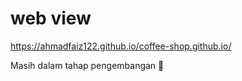 # web view 
https://ahmadfaiz122.github.io/coffee-shop.github.io/

Masih dalam tahap pengembangan 🙌
